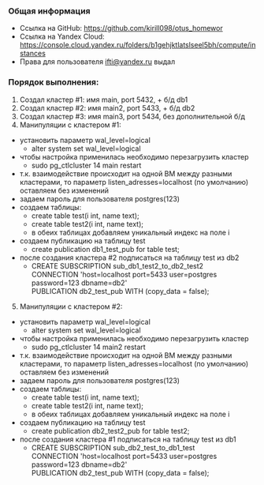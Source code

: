 ### Общая информация ###
* Ссылка на GitHub: https://github.com/kirill098/otus_homewor  
* Ссылка на Yandex Cloud: https://console.cloud.yandex.ru/folders/b1gehjktlatslseel5bh/compute/instances  
* Права для пользователя ifti@yandex.ru выдал

### Порядок выполнения: ###

1) Создал кластер #1: имя main, port 5432, + б/д db1
2) Создал кластер #2: имя main2, port 5433, + б/д db2
3) Создал кластер #3: имя main3, port 5434, без дополнительной б/д
4) Манипуляции с кластером #1:    
+ установить параметр wal_level=logical 
  - alter system set wal_level=logical  
+ чтобы настройка применилась необходимо перезагрузить кластер 
  - sudo pg_ctlcluster 14 main restart       
+ т.к. взаимодействие происходит на одной ВМ между разными кластерами, то параметр listen_adresses=localhost (по умолчанию) оставляем без изменений  
+ задаем пароль для пользователя postgres(123)    
+ создаем таблицы: 
  - create table test(i int, name text);  
  - create table test2(i int, name text);
  - в обеих таблицах добавляем уникальный индекс на поле i
+ создаем публикацию на таблицу test
  - create publication db1_test_pub for table test;
+ после создания кластера #2 подписаться на таблицу test из db2
  - CREATE SUBSCRIPTION sub_db1_test2_to_db2_test2     
CONNECTION 'host=localhost port=5433 user=postgres password=123 dbname=db2'     
PUBLICATION db2_test_pub WITH (copy_data = false);   
5) Манипуляции с кластером #2:    
+ установить параметр wal_level=logical 
  - alter system set wal_level=logical  
+ чтобы настройка применилась необходимо перезагрузить кластер 
  - sudo pg_ctlcluster 14 main2 restart       
+ т.к. взаимодействие происходит на одной ВМ между разными кластерами, то параметр listen_adresses=localhost (по умолчанию) оставляем без изменений  
+ задаем пароль для пользователя postgres(123)    
+ создаем таблицы: 
  - create table test(i int, name text);  
  - create table test2(i int, name text);
  - в обеих таблицах добавляем уникальный индекс на поле i
+ создаем публикацию на таблицу test
  - create publication db2_test2_pub for table test2;
+ после создания кластера #1 подписаться на таблицу test из db1
  - CREATE SUBSCRIPTION sub_db2_test_to_db1_test     
CONNECTION 'host=localhost port=5433 user=postgres password=123 dbname=db2'     
PUBLICATION db2_test_pub WITH (copy_data = false);   
 

